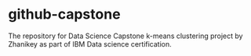 # github-capstone
The repository for Data Science Capstone k-means clustering project by Zhanikey as part of IBM Data science certification.

